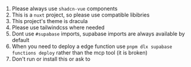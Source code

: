 1. Please always use `shadcn-vue` components
2. This is a `nuxt` project, so please use compatible libibries
3. This project's theme is dracula
4. Please use tailwindcss where needed
5. Dont use `#supabase` imports, supabase imports are always available by default
6. When you need to deploy a edge function use `pnpm dlx supabase functions deploy` rather than the mcp tool (it is broken)
7. Don't run or install this or ask to